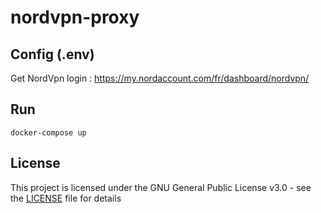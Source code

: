# nordvpn-proxy

## Config (.env)

Get NordVpn login : https://my.nordaccount.com/fr/dashboard/nordvpn/

## Run

```
docker-compose up
```

## License

This project is licensed under the GNU General Public License v3.0 - see the [LICENSE](LICENSE) file for details
